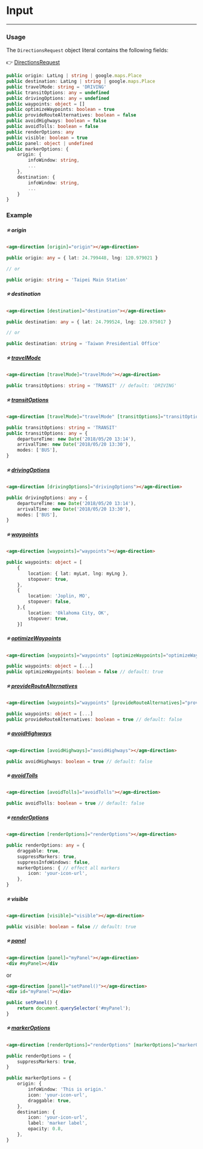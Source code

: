 # Input

<hr>

### Usage

The `DirectionsRequest` object literal contains the following fields:

👉 [DirectionsRequest](https://developers.google.com/maps/documentation/javascript/directions?hl=en#DirectionsRequests)

```typescript
public origin: LatLng | string | google.maps.Place
public destination: LatLng | string | google.maps.Place
public travelMode: string = 'DRIVING'
public transitOptions: any = undefined
public drivingOptions: any = undefined
public waypoints: object = []
public optimizeWaypoints: boolean = true
public provideRouteAlternatives: boolean = false
public avoidHighways: boolean = false
public avoidTolls: boolean = false
public renderOptions: any
public visible: boolean = true
public panel: object | undefined
public markerOptions: { 
    origin: { 
        infoWindow: string,
        ...
    }, 
    destination: { 
        infoWindow: string,
        ... 
    } 
}
```

### Example

##### ⭐️ origin

```html
<agm-direction [origin]="origin"></agm-direction>
```

```typescript
public origin: any = { lat: 24.799448, lng: 120.979021 }

// or

public origin: string = 'Taipei Main Station'
```

##### ⭐️ destination

```html
<agm-direction [destination]="destination"></agm-direction>
```

```typescript
public destination: any = { lat: 24.799524, lng: 120.975017 }

// or

public destination: string = 'Taiwan Presidential Office'
```

##### ⭐️ [travelMode](https://developers.google.com/maps/documentation/javascript/reference#TravelMode)

```html
<agm-direction [travelMode]="travelMode"></agm-direction>
```

```typescript
public transitOptions: string = 'TRANSIT' // default: 'DRIVING'
```

##### ⭐️ [transitOptions](https://developers.google.com/maps/documentation/javascript/reference#TransitOptions)

```html
<agm-direction [travelMode]="travelMode" [transitOptions]="transitOptions"></agm-direction>
```

```typescript
public transitOptions: string = 'TRANSIT'
public transitOptions: any = {
    departureTime: new Date('2018/05/20 13:14'),
    arrivalTime: new Date('2018/05/20 13:30'),
    modes: ['BUS'],
}
```

##### ⭐️ [drivingOptions](https://developers.google.com/maps/documentation/javascript/reference#DrivingOptions)

```html
<agm-direction [drivingOptions]="drivingOptions"></agm-direction>
```

```typescript
public drivingOptions: any = {
    departureTime: new Date('2018/05/20 13:14'),
    arrivalTime: new Date('2018/05/20 13:30'),
    modes: ['BUS'],
}
```

##### ⭐️ [waypoints](https://developers.google.com/maps/documentation/javascript/reference#DirectionsWaypoint)

```html
<agm-direction [waypoints]="waypoints"></agm-direction>
```

```typescript
public waypoints: object = [
    {
        location: { lat: myLat, lng: myLng },
        stopover: true,
    },
    {
        location: 'Joplin, MO',
        stopover: false,
    },{
        location: 'Oklahoma City, OK',
        stopover: true,
    }]
```

##### ⭐️ [optimizeWaypoints](https://developers.google.com/maps/documentation/javascript/reference#DirectionsRequest)

```html
<agm-direction [waypoints]="waypoints" [optimizeWaypoints]="optimizeWaypoints"></agm-direction>
```

```typescript
public waypoints: object = [...]
public optimizeWaypoints: boolean = false // default: true
```

##### ⭐️ [provideRouteAlternatives](https://developers.google.com/maps/documentation/javascript/reference#DirectionsRequest)

```html
<agm-direction [waypoints]="waypoints" [provideRouteAlternatives]="provideRouteAlternatives"></agm-direction>
```

```typescript
public waypoints: object = [...]
public provideRouteAlternatives: boolean = true // default: false
```

##### ⭐️ [avoidHighways](https://developers.google.com/maps/documentation/javascript/reference#DirectionsRequest)

```html
<agm-direction [avoidHighways]="avoidHighways"></agm-direction>
```

```typescript
public avoidHighways: boolean = true // default: false
```

##### ⭐️ [avoidTolls](https://developers.google.com/maps/documentation/javascript/reference#DirectionsRequest)

```html
<agm-direction [avoidTolls]="avoidTolls"></agm-direction>
```

```typescript
public avoidTolls: boolean = true // default: false
```

##### ⭐️ [renderOptions](https://developers.google.com/maps/documentation/javascript/reference#DirectionsRendererOptions)

```html
<agm-direction [renderOptions]="renderOptions"></agm-direction>
```

```typescript
public renderOptions: any = {
    draggable: true,
    suppressMarkers: true,
    suppressInfoWindows: false,
    markerOptions: { // effect all markers
        icon: 'your-icon-url',
    },
}
```

##### ⭐️ visible

```html
<agm-direction [visible]="visible"></agm-direction>
```

```typescript
public visible: boolean = false // default: true
```

##### ⭐️ [panel](https://developers.google.com/maps/documentation/javascript/examples/directions-panel?hl=en)

```html
<agm-direction [panel]="myPanel"></agm-direction>
<div #myPanel></div
```

or

```html
<agm-direction [panel]="setPanel()"></agm-direction>
<div id="myPanel"></div>
```

```typescript
public setPanel() {
    return document.querySelector('#myPanel');
}
```

##### ⭐️ [markerOptions](https://developers.google.com/maps/documentation/javascript/reference?hl=zh-tw#MarkerOptions)

```html
<agm-direction [renderOptions]="renderOptions" [markerOptions]="markerOptions"></agm-direction>
```

```typescript
public renderOptions = {
    suppressMarkers: true,
}

public markerOptions = {
    origin: {
        infoWindow: 'This is origin.'
        icon: 'your-icon-url',
        draggable: true,
    },
    destination: {
        icon: 'your-icon-url',
        label: 'marker label',
        opacity: 0.8,
    },
}
```